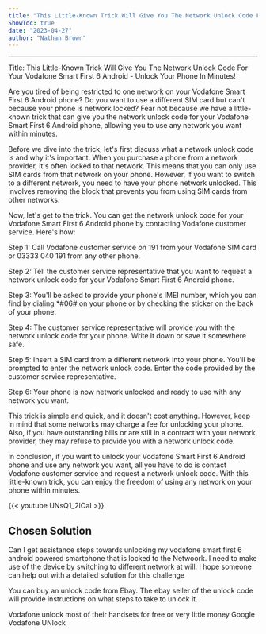```yaml
---
title: "This Little-Known Trick Will Give You The Network Unlock Code For Your Vodafone Smart First 6 Android - Unlock Your Phone In Minutes!"
ShowToc: true 
date: "2023-04-27"
author: "Nathan Brown"
---
```

*****
Title: This Little-Known Trick Will Give You The Network Unlock Code For Your Vodafone Smart First 6 Android - Unlock Your Phone In Minutes!

Are you tired of being restricted to one network on your Vodafone Smart First 6 Android phone? Do you want to use a different SIM card but can't because your phone is network locked? Fear not because we have a little-known trick that can give you the network unlock code for your Vodafone Smart First 6 Android phone, allowing you to use any network you want within minutes.

Before we dive into the trick, let's first discuss what a network unlock code is and why it's important. When you purchase a phone from a network provider, it's often locked to that network. This means that you can only use SIM cards from that network on your phone. However, if you want to switch to a different network, you need to have your phone network unlocked. This involves removing the block that prevents you from using SIM cards from other networks.

Now, let's get to the trick. You can get the network unlock code for your Vodafone Smart First 6 Android phone by contacting Vodafone customer service. Here's how:

Step 1: Call Vodafone customer service on 191 from your Vodafone SIM card or 03333 040 191 from any other phone.

Step 2: Tell the customer service representative that you want to request a network unlock code for your Vodafone Smart First 6 Android phone.

Step 3: You'll be asked to provide your phone's IMEI number, which you can find by dialing *#06# on your phone or by checking the sticker on the back of your phone.

Step 4: The customer service representative will provide you with the network unlock code for your phone. Write it down or save it somewhere safe.

Step 5: Insert a SIM card from a different network into your phone. You'll be prompted to enter the network unlock code. Enter the code provided by the customer service representative.

Step 6: Your phone is now network unlocked and ready to use with any network you want.

This trick is simple and quick, and it doesn't cost anything. However, keep in mind that some networks may charge a fee for unlocking your phone. Also, if you have outstanding bills or are still in a contract with your network provider, they may refuse to provide you with a network unlock code.

In conclusion, if you want to unlock your Vodafone Smart First 6 Android phone and use any network you want, all you have to do is contact Vodafone customer service and request a network unlock code. With this little-known trick, you can enjoy the freedom of using any network on your phone within minutes.

{{< youtube UNsQ1_2lOaI >}} 



## Chosen Solution
 Can I get  assistance steps towards unlocking  my  vodafone smart   first 6   android powered smartphone that is  locked to the Netwoork.
I  need to make use of the  device by  switching to  different network at  will.
I  hope someone can help out with a detailed solution for this challenge

 You can buy an unlock code from Ebay.  The ebay seller of the unlock code will provide instructions on what steps to take to unlock it.

 Vodafone unlock most of their handsets for free or very little money
Google Vodafone UNlock





